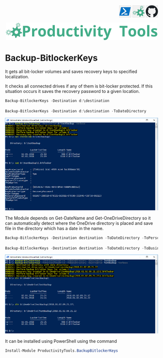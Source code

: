 <!--Category:PowerShell--> 
 <p align="right">
    <a href="https://www.powershellgallery.com/packages/ProductivityTools.PSBackupBitlockerKeys/"><img src="Images/Header/Powershell_border_40px.png" /></a>
    <a href="http://productivitytools.tech/backup-bitlockerkeys/"><img src="Images/Header/ProductivityTools_green_40px_2.png" /><a> 
    <a href="https://github.com/pwujczyk/ProductivityTools.PSBackupBitlockerKeys"><img src="Images/Header/Github_border_40px.png" /></a>
</p>
<p align="center">
    <a href="http://http://productivitytools.tech/">
        <img src="Images/Header/LogoTitle_green_500px.png" />
    </a>
</p>

# Backup-BitlockerKeys
It gets all bit-locker volumes and saves recovery keys to specified localization.

<!--more-->

It checks all connected drives if any of them is bit-locker protected. If this situation occurs it saves the recovery password to a given location.

```Powershell
Backup-BitlockerKeys -Destination d:\destination

Backup-BitlockerKeys -Destination d:\destination -ToDateDirectory
```

<!--og-image-->
![BackupBitlockerKeys](Images/Backup-BitlockerKeys.png)



The Module depends on Get-DateName and Get-OneDriveDirectory so it can automatically detect where the OneDrive directory is placed and save file in the directory which has a date in the name.

```Powershell
Backup-BitlockerKeys -Destination destination -ToDateDirectory -ToPersonalOneDrive

Backup-BitlockerKeys -Destination destination -ToDateDirectory -ToBusinessOneDrive
```

![BackupBitlockerKeys](Images/Backup-BitlockerKeysOneDrive.png)

It can be installed using PowerShell using the command

```Powershell
Install-Module ProductivityTools.BackupBitlockerKeys
```